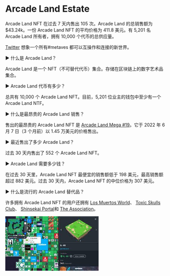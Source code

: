# Arcade Land Estate

Arcade Land NFT 在过去 7 天内售出 105 次。Arcade Land 的总销售额为 $43.24k。一份 Arcade Land NFT 的平均价格为 411.8 美元。有 5,201 名 Arcade Land 所有者，拥有 10,000 个代币的总供应量。

[Twitter](https://twitter.com/arcadedotinc)
想象一个所有#metaves 都可以互操作和连接的新世界。

▶ 什么是 Arcade Land？

Arcade Land 是一个 NFT（不可替代代币）集合。存储在区块链上的数字艺术品集合。

▶ Arcade Land 代币有多少？

总共有 10,000 个 Arcade Land NFT。目前，5,201 位业主的钱包中至少有一个 Arcade Land NTF。

▶ 什么是最昂贵的 Arcade Land 销售？

售出的最昂贵的 Arcade Land NFT 是 [Arcade Land Mega #19](https://www.nft-stats.com/asset/0x4a8c9d751eeabc5521a68fb080dd7e72e46462af/19)。它于 2022 年 6 月 7 日（3 个月前）以 1.45 万美元的价格售出。

▶ 最近售出了多少 Arcade Land？

过去 30 天内售出了 552 个 Arcade Land NFT。

▶ Arcade Land 需要多少钱？

在过去 30 天里，Arcade Land NFT 最便宜的销售额低于 198 美元，最高销售额超过 882 美元。过去 30 天内，Arcade Land NFT 的中位价格为 307 美元。

▶ 什么是流行的 Arcade Land 替代品？

许多拥有 Arcade Land NFT 的用户还拥有 [Los Muertos World](https://www.nft-stats.com/collection/los-muertos-world)、 [Toxic Skulls Club](https://www.nft-stats.com/collection/toxic-skulls-club)、 [Shinsekai Portal](https://www.nft-stats.com/collection/shinsekai-portal)和 [The Association](https://www.nft-stats.com/collection/the-association-nft)。

![images](images.jpg)


